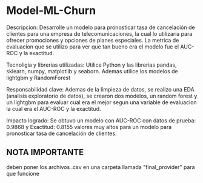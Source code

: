# Model-ML-Churn
Descripcion:
Desarrolle un modelo para pronosticar tasa de cancelación de clientes para una empresa de telecomunicaciones, la cual lo utilizaria para ofrecer promociones y opciones de planes especiales.
La metrica de evaluacion que se utilizo para ver que tan bueno era el modelo fue el AUC-ROC y la exactitud.

Tecnoligia y librerias utilizadas:
Utilice Python y las librerias pandas, sklearn, numpy, matplotlib y seaborn. Ademas utilice los modelos de lightgbm y RandomForest

Responsabilidad clave:
Ademas de la limpieza de datos, se realizo una EDA (analisis exploratorio de datos), se crearon dos modelos, un random forest y un lightgbm para evaluar cual era el mejor segun una variable de evaluacion la cual era el AUC-ROC y la exactitud.

Impacto logrado:
Se obtuvo un modelo con AUC-ROC con datos de prueba: 0.9868 y Exactitud: 0.8155 valores muy altos para un modelo para pronosticar tasa de cancelación de clientes. 


## NOTA IMPORTANTE
deben poner los archivos .csv en una carpeta llamada "final_provider" para que funcione
